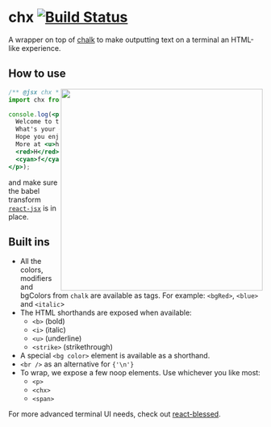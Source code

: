# chx [![Build Status](https://travis-ci.org/zeit/chx.svg?branch=master)](https://travis-ci.org/zeit/chx)

A wrapper on top of [chalk](https://github.com/chalk/chalk) to make outputting text on a terminal an HTML-like experience.

## How to use

<img src="https://cldup.com/RYJLRgVr7s.png" width="400" align="right" />

```jsx
/** @jsx chx */
import chx from 'chx';

console.log(<p>
  Welcome to the <b>future</b>.<br />
  What's your <cyan>name</cyan>?<br />
  Hope you enjoy your <bg color="yellow">time here</bg>.
  More at <u>https://github.com/zeit/chx</u>.<br />
  <red>H</red><yellow>a</yellow><blue>v</blue><green>e</green>{' '}
  <cyan>f</cyan><white>u</white><magenta>n</magenta><bgRed>!</bgRed>
</p>);
```

and make sure the babel transform [`react-jsx`](https://www.npmjs.com/package/babel-plugin-transform-react-jsx) is in place.

## Built ins

- All the colors, modifiers and bgColors from `chalk` are available as 
  tags. For example: `<bgRed>`, `<blue>` and `<italic`>
- The HTML shorthands are exposed when available:
  - `<b>` (bold)
  - `<i>` (italic)
  - `<u>` (underline)
  - `<strike>` (strikethrough)
- A special `<bg color>` element is available as a shorthand.
- `<br />` as an alternative for `{'\n'}`
- To wrap, we expose a few noop elements. Use whichever you like most:
  - `<p>`
  - `<chx>`
  - `<span>`

For more advanced terminal UI needs,
check out [react-blessed](https://github.com/Yomguithereal/react-blessed).
